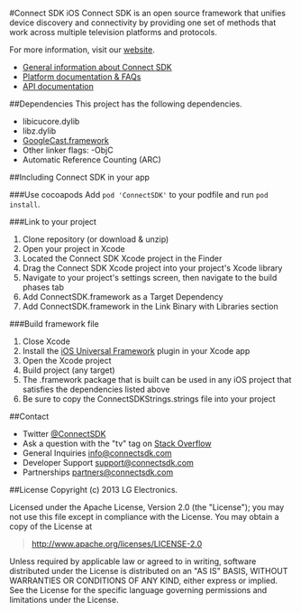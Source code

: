 #Connect SDK iOS
Connect SDK is an open source framework that unifies device discovery and connectivity by providing one set of methods that work across multiple television platforms and protocols.

For more information, visit our [website](http://www.connectsdk.com/).

* [General information about Connect SDK](http://www.connectsdk.com/discover/)
* [Platform documentation & FAQs](http://www.connectsdk.com/docs/ios/)
* [API documentation](http://www.connectsdk.com/apis/ios/)

##Dependencies
This project has the following dependencies.
- libicucore.dylib
- libz.dylib
- [GoogleCast.framework](https://developers.google.com/cast/docs/downloads)
- Other linker flags: -ObjC
- Automatic Reference Counting (ARC)

##Including Connect SDK in your app

###Use cocoapods
Add `pod 'ConnectSDK'` to your podfile and run `pod install`.

###Link to your project
1. Clone repository (or download & unzip)
2. Open your project in Xcode
3. Located the Connect SDK Xcode project in the Finder
4. Drag the Connect SDK Xcode project into your project's Xcode library
5. Navigate to your project's settings screen, then navigate to the build phases tab
6. Add ConnectSDK.framework as a Target Dependency
7. Add ConnectSDK.framework in the Link Binary with Libraries section

###Build framework file
1. Close Xcode
2. Install the [iOS Universal Framework](https://github.com/kstenerud/iOS-Universal-Framework) plugin in your Xcode app
3. Open the Xcode project
4. Build project (any target)
5. The .framework package that is built can be used in any iOS project that satisfies the dependencies listed above
6. Be sure to copy the ConnectSDKStrings.strings file into your project

##Contact
* Twitter [@ConnectSDK](https://www.twitter.com/ConnectSDK)
* Ask a question with the "tv" tag on [Stack Overflow](http://stackoverflow.com/tags/tv)
* General Inquiries info@connectsdk.com
* Developer Support support@connectsdk.com
* Partnerships partners@connectsdk.com

##License
Copyright (c) 2013 LG Electronics.

Licensed under the Apache License, Version 2.0 (the "License");
you may not use this file except in compliance with the License.
You may obtain a copy of the License at

> http://www.apache.org/licenses/LICENSE-2.0

Unless required by applicable law or agreed to in writing, software
distributed under the License is distributed on an "AS IS" BASIS,
WITHOUT WARRANTIES OR CONDITIONS OF ANY KIND, either express or implied.
See the License for the specific language governing permissions and
limitations under the License.
